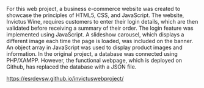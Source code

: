 For this web project, a business e-commerce website was created to showcase the principles of HTML5, CSS, and JavaScript. 
The website, Invictus Wine, requires customers to enter their login details, which are then validated before receiving a summary of their order. 
The login feature was implemented using JavaScript. 
A slideshow carousel, which displays a different image each time the page is loaded, was included on the banner. 
An object array in JavaScript was used to display product images and information. 
In the original project, a database was connected using PHP/XAMPP. However, the functional webpage, which is deployed on Github, has replaced the database with a JSON file.

https://esrdevsw.github.io/invictuswebproject/

